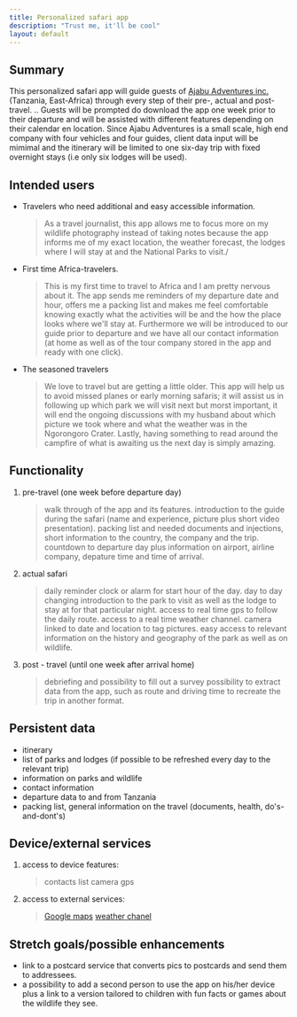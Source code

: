 ```yaml
---
title: Personalized safari app
description: "Trust me, it'll be cool"
layout: default
---
```


## Summary

This personalized safari app will guide guests of [Ajabu Adventures inc.](https://ajabu-adventures.com/) (Tanzania, East-Africa) through every step of their pre-, actual and post-travel. ..
Guests will be prompted do download the app one week prior to their departure and will be assisted with different features depending on their calendar en location.
Since Ajabu Adventures is a small scale, high end company with four vehicles and four guides, client data input will be mimimal and the itinerary will be limited to one six-day trip with fixed overnight stays (i.e only six lodges will be used).
 


## Intended users

* Travelers who need additional and easy accessible information.
    > As a travel journalist, this app allows me to focus more on my wildlife photography instead of taking notes because the app informs me of my exact location, the weather forecast, the lodges where I will stay at and the National Parks to visit./
* First time Africa-travelers.
    > This is my first time to travel to Africa and I am pretty nervous about it. The app sends me reminders of my departure date and hour, offers me a packing list and makes me feel comfortable knowing exactly what the activities will be and the how the place looks where we'll stay at. Furthermore we will be introduced to our guide prior to departure and we have all our contact information (at home as well as of the tour company stored in the app and ready with one click).
* The seasoned travelers  
    > We love to travel but are getting a little older. This app will help us to avoid missed planes or early morning safaris; it will assist us in following up which park we will visit next but morst important, it will end the ongoing discussions with my husband about which picture we took where and what the weather was in the Ngorongoro Crater. Lastly, having something to read around the campfire of what is awaiting us the next day is simply amazing.



## Functionality

1. pre-travel (one week before departure day)
   > walk through of the app and its features.
   > introduction to the guide during the safari (name and experience, picture plus short video presentation).
   > packing list and needed documents and injections, short information to the country, the company and the trip.
   > countdown to departure day plus information on airport, airline company, depature time and time of arrival.

2. actual safari
   > daily reminder clock or alarm for start hour of the day.
   > day to day changing introduction to the park to visit as well as the lodge to stay at for that particular night.
   > access to real time gps to follow the daily route.
   > access to a real time weather channel.
   > camera linked to date and location to tag pictures.
   > easy access to relevant information on the history and geography of the park as well as on wildlife.

3. post - travel (until one week after arrival home)
   > debriefing and possibility to fill out a survey
   > possibility to extract data from the app, such as route and driving time to recreate the trip in another format.
   
   
   
## Persistent data

* itinerary
* list of parks and lodges (if possible to be refreshed every day to the relevant trip)
* information on parks and wildlife
* contact information
* departure data to and from Tanzania
* packing list, general information on the travel (documents, health, do's-and-dont's)



## Device/external services

1. access to device features:
   > contacts list
   > camera 
   > gps
2. access to external services: 
   > [Google maps](https://www.google.com/maps) 
   > [weather chanel](https://weather.com/weather/today/l/Arusha+United+Republic+Of+Tanzania+TZXX0214:1:TZ)


## Stretch goals/possible enhancements 

* link to a postcard service that converts pics to postcards and send them to addressees.
* a possibility to add a second person to use the app on his/her device plus a link to a version tailored to children with fun facts or games about the wildlife they see.

